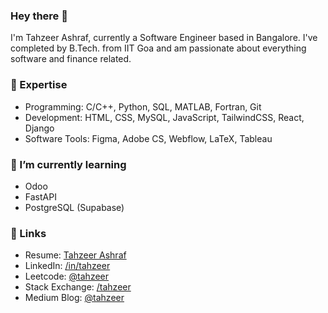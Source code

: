 ### Hey there 👋

I'm Tahzeer Ashraf, currently a Software Engineer based in Bangalore. I've completed by B.Tech. from IIT Goa and am passionate about everything software and finance related.

### 🔭 Expertise

- Programming: C/C++, Python, SQL, MATLAB, Fortran, Git
- Development: HTML, CSS, MySQL, JavaScript, TailwindCSS, React, Django
- Software Tools: Figma, Adobe CS, Webflow, LaTeX, Tableau

### 📙 I’m currently learning 

- Odoo
- FastAPI
- PostgreSQL (Supabase)

### 🔗 Links 
- Resume: [Tahzeer Ashraf](#)
- LinkedIn: [/in/tahzeer](https://www.linkedin.com/in/tahzeer/)
- Leetcode: [@tahzeer](https://www.leetcode.com/tahzeer/)
- Stack Exchange: [/tahzeer](https://stackexchange.com/users/29624049/tahzeer)
- Medium Blog: [@tahzeer](https://tahzeer.medium.com)
